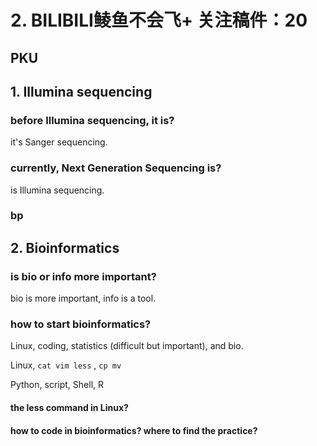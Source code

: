 # 2. BILIBILI鲮鱼不会飞+ 关注稿件：20

## PKU

## 1. Illumina sequencing

### before Illumina sequencing, it is?

it's Sanger sequencing.

### currently, Next Generation Sequencing is?

is Illumina sequencing.

### bp

## 2. Bioinformatics

### is bio or info more important?

bio is more important, info is a tool.

### how to start bioinformatics?

Linux, coding, statistics \(difficult but important\), and bio.

Linux, `cat vim less` , `cp mv` 

Python, script, Shell, R

 

#### the less command in Linux?

#### how to code in bioinformatics? where to find the practice?






